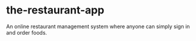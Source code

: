 # the-restaurant-app
An online restaurant management system where anyone can simply sign in and order foods.
